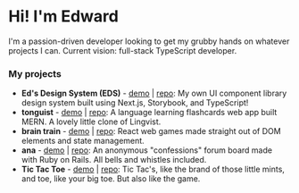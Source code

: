 # Hi! I'm Edward
I'm a passion-driven developer looking to get my grubby hands on whatever projects I can. Current vision: full-stack TypeScript developer.

### My projects
- **Ed's Design System (EDS)** - [demo]() | [repo](): My own UI component library design system built using Next.js, Storybook, and TypeScript!
- **tonguist** - [demo]() | [repo](): A language learning flashcards web app built MERN. A lovely little clone of Lingvist.
- **brain train** - [demo]() | [repo](): React web games made straight out of DOM elements and state management.
- **ana** - [demo]() | [repo](): An anonymous "confessions" forum board made with Ruby on Rails. All bells and whistles included.
- **Tic Tac Toe** - [demo]() | [repo](): Tic Tac's, like the brand of those little mints, and toe, like your big toe. But also like the game.

<!--
**Foyoman/Foyoman** is a ✨ _special_ ✨ repository because its `README.md` (this file) appears on your GitHub profile.

Here are some ideas to get you started:

- 🔭 I’m currently working on ...
- 🌱 I’m currently learning ...
- 👯 I’m looking to collaborate on ...
- 🤔 I’m looking for help with ...
- 💬 Ask me about ...
- 📫 How to reach me: ...
- 😄 Pronouns: ...
- ⚡ Fun fact: ...
-->
